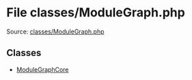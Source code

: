File classes/ModuleGraph.php
=========

Source: [classes/ModuleGraph.php](https://github.com/PrestaShop/PrestaShop/blob/1.5.0.3/classes/ModuleGraph.php)


Classes
-------

* [ModuleGraphCore](class.ModuleGraphCore.md)

